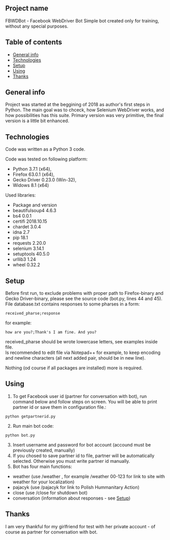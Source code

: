 ## Project name
FBWDBot - Facebook WebDriver Bot
Simple bot created only for training, without any special purposes.
## Table of contents
* [General info](#general-info)
* [Technologies](#technologies)
* [Setup](#setup)
* [Using](#using)
* [Thanks](#thanks)

## General info
Project was started at the beggining of 2018 as author's first steps in Python.
The main goal was to chceck, how Selenium WebDriver works, and how possibilities has this suite.
Primary version was very primitive, the final version is a little bit enhanced.

## Technologies
Code was written as a Python 3 code.

Code was tested on following platform:
* Python 3.7.1 (x64), 
* Firefox 63.0.1 (x64), 
* Gecko Driver 0.23.0 (Win-32),
* Widows 8.1 (x64)

Used libraries:
* Package and version
* beautifulsoup4 4.6.3
* bs4            0.0.1
* certifi        2018.10.15
* chardet        3.0.4
* idna           2.7
* pip            18.1
* requests       2.20.0
* selenium       3.14.1
* setuptools     40.5.0
* urllib3        1.24
* wheel          0.32.2

## Setup

Before first run, to exclude problems with proper path to Firefox-binary and Gecko Driver-binary, please see the source code (bot.py, lines 44 and 45).  
File database.txt contains responses to some pharses in a form:
```
received_pharse;response
```
for example:
```
how are you?;Thank's I am fine. And you?
```
received_pharse should be wrote lowercase letters, see examples inside file.  
Is recommended to edit file via Notepad++ for example, to keep encoding and newline characters (all next added pair, should be in new line).    

Nothing (od course if all packages are installed) more is required.

## Using

1. To get Facebook user id (partner for conversation with bot), run command below and follow steps on screen. You will be able to print partner id or save them in configuration file.:
```
python getpartnerid.py 
```
2. Run main bot code:
```
python bot.py
```
3. Insert username and password for bot account (accound must be previously created, manually)
4. If you chosed to save partner id to file, partner will be automatically selected. Otherwise you must write partner id manually.
5. Bot has four main functions:
* weather (use /weather <zip-code>, for example /weather 00-123 for link to site with weather for your localization)
* pajacyk (use /pajacyk for link to Polish Hummanitary Action)
* close (use /close for shutdown bot)
* conversation (information about responses - see [Setup](#setup))

## Thanks

I am very thankful for my girlfriend for test with her private account - of course as partner for conversation with bot.

